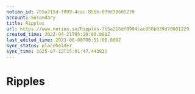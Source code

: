 ```yaml
---
notion_id: 7b5a215d-f099-4cac-856b-039d70601229
account: Secondary
title: Ripples
url: https://www.notion.so/Ripples-7b5a215df0994cac856b039d70601229
created_time: 2022-04-21T05:20:00.000Z
last_edited_time: 2023-06-08T00:51:00.000Z
sync_status: placeholder
sync_time: 2025-07-12T15:01:47.443832
---
```

# Ripples
